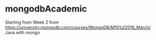 # mongodbAcademic
Starting from Week 2 from https://university.mongodb.com/courses/MongoDB/M101J/2016_March/
Java with mongo
